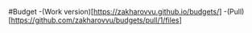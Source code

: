 #Budget
-(Work version)[https://zakharovvu.github.io/budgets/]
-(Pull)[https://github.com/zakharovvu/budgets/pull/1/files]
